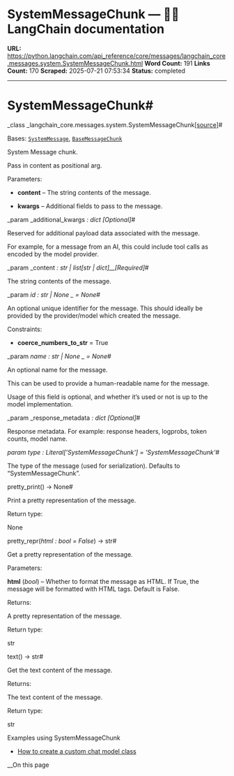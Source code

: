 # SystemMessageChunk — 🦜🔗 LangChain  documentation

**URL:** https://python.langchain.com/api_reference/core/messages/langchain_core.messages.system.SystemMessageChunk.html
**Word Count:** 191
**Links Count:** 170
**Scraped:** 2025-07-21 07:53:34
**Status:** completed

---

# SystemMessageChunk\#

_class _langchain\_core.messages.system.SystemMessageChunk[\[source\]](https://python.langchain.com/api_reference/_modules/langchain_core/messages/system.html#SystemMessageChunk)\#     

Bases: [`SystemMessage`](https://python.langchain.com/api_reference/core/messages/langchain_core.messages.system.SystemMessage.html#langchain_core.messages.system.SystemMessage "langchain_core.messages.system.SystemMessage"), [`BaseMessageChunk`](https://python.langchain.com/api_reference/core/messages/langchain_core.messages.base.BaseMessageChunk.html#langchain_core.messages.base.BaseMessageChunk "langchain_core.messages.base.BaseMessageChunk")

System Message chunk.

Pass in content as positional arg.

Parameters:     

  * **content** – The string contents of the message.

  * **kwargs** – Additional fields to pass to the message.

_param _additional\_kwargs _: dict_ _\[Optional\]_\#     

Reserved for additional payload data associated with the message.

For example, for a message from an AI, this could include tool calls as encoded by the model provider.

_param _content _: str | list\[str | dict\]__\[Required\]_\#     

The string contents of the message.

_param _id _: str | None_ _ = None_\#     

An optional unique identifier for the message. This should ideally be provided by the provider/model which created the message.

Constraints:     

  * **coerce\_numbers\_to\_str** = True

_param _name _: str | None_ _ = None_\#     

An optional name for the message.

This can be used to provide a human-readable name for the message.

Usage of this field is optional, and whether it’s used or not is up to the model implementation.

_param _response\_metadata _: dict_ _\[Optional\]_\#     

Response metadata. For example: response headers, logprobs, token counts, model name.

_param _type _: Literal\['SystemMessageChunk'\]__ = 'SystemMessageChunk'_\#     

The type of the message \(used for serialization\). Defaults to “SystemMessageChunk”.

pretty\_print\(\) → None\#     

Print a pretty representation of the message.

Return type:     

None

pretty\_repr\(_html : bool = False_\) → str\#     

Get a pretty representation of the message.

Parameters:     

**html** \(_bool_\) – Whether to format the message as HTML. If True, the message will be formatted with HTML tags. Default is False.

Returns:     

A pretty representation of the message.

Return type:     

str

text\(\) → str\#     

Get the text content of the message.

Returns:     

The text content of the message.

Return type:     

str

Examples using SystemMessageChunk

  * [How to create a custom chat model class](https://python.langchain.com/docs/how_to/custom_chat_model/)

__On this page